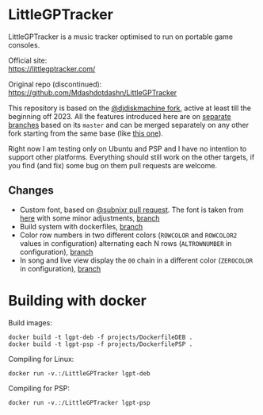 # LittleGPTracker

LittleGPTracker is a music tracker optimised to run on portable game consoles.

Official site:  
https://littlegptracker.com/

Original repo (discontinued):  
https://github.com/Mdashdotdashn/LittleGPTracker

This repository is based on the [@djdiskmachine
fork](https://github.com/djdiskmachine/LittleGPTracker/), active at least till
the beginning off 2023. All the features introduced here are on [separate
branches](https://github.com/edne/LittleGPTracker/branches/all?query=feature%2F)
based on its `master` and can be merged separately on any other fork starting
from the same base (like [this
one](https://github.com/subnixr/LittleGPTracker/)).

Right now I am testing only on Ubuntu and PSP and I have no intention to
support other platforms. Everything should still work on the other targets, if
you find (and fix) some bug on them pull requests are welcome.


## Changes

- Custom font, based on [@subnixr pull
  request](https://github.com/djdiskmachine/LittleGPTracker/pull/50). The font
is taken from
[here](https://int10h.org/oldschool-pc-fonts/fontlist/font?ibm_cgathin) with
some minor adjustments,
[branch](https://github.com/edne/LittleGPTracker/tree/feature/ibm_font)
- Build system with dockerfiles,
  [branch](https://github.com/edne/LittleGPTracker/tree/feature/docker_build)
- Color row numbers in two different colors (`ROWCOLOR` and `ROWCOLOR2` values
  in configuration) alternating each N rows (`ALTROWNUMBER` in configuration),
[branch](https://github.com/edne/LittleGPTracker/tree/feature/alternate_row_number_color)
- In song and live view display the `00` chain in a different color (`ZEROCOLOR` in configuration),
  [branch](https://github.com/edne/LittleGPTracker/tree/feature/chain_00_color)



# Building with docker

Build images:
```
docker build -t lgpt-deb -f projects/DockerfileDEB .
docker build -t lgpt-psp -f projects/DockerfilePSP .
```

Compiling for Linux:
```
docker run -v.:/LittleGPTracker lgpt-deb
```

Compiling for PSP:
```
docker run -v.:/LittleGPTracker lgpt-psp
```
